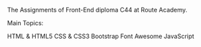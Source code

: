The Assignments of Front-End diploma C44 at Route Academy.

Main Topics:

HTML & HTML5
CSS & CSS3
Bootstrap
Font Awesome
JavaScript
